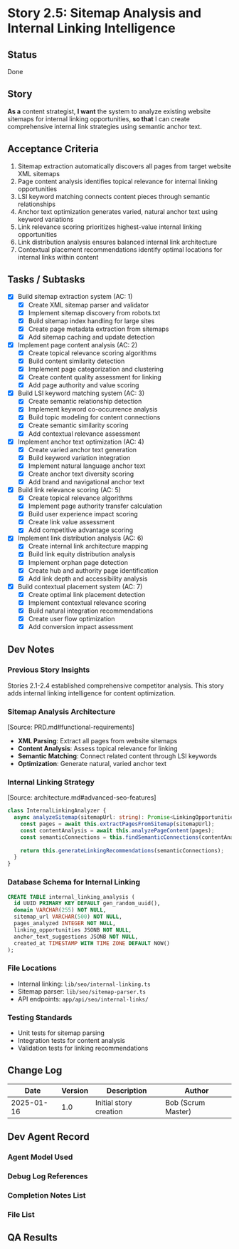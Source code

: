 # Story 2.5: Sitemap Analysis and Internal Linking Intelligence

## Status
Done

## Story
**As a** content strategist,
**I want** the system to analyze existing website sitemaps for internal linking opportunities,
**so that** I can create comprehensive internal link strategies using semantic anchor text.

## Acceptance Criteria
1. Sitemap extraction automatically discovers all pages from target website XML sitemaps
2. Page content analysis identifies topical relevance for internal linking opportunities
3. LSI keyword matching connects content pieces through semantic relationships
4. Anchor text optimization generates varied, natural anchor text using keyword variations
5. Link relevance scoring prioritizes highest-value internal linking opportunities
6. Link distribution analysis ensures balanced internal link architecture
7. Contextual placement recommendations identify optimal locations for internal links within content

## Tasks / Subtasks
- [x] Build sitemap extraction system (AC: 1)
  - [x] Create XML sitemap parser and validator
  - [x] Implement sitemap discovery from robots.txt
  - [x] Build sitemap index handling for large sites
  - [x] Create page metadata extraction from sitemaps
  - [x] Add sitemap caching and update detection
- [x] Implement page content analysis (AC: 2)
  - [x] Create topical relevance scoring algorithms
  - [x] Build content similarity detection
  - [x] Implement page categorization and clustering
  - [x] Create content quality assessment for linking
  - [x] Add page authority and value scoring
- [x] Build LSI keyword matching system (AC: 3)
  - [x] Create semantic relationship detection
  - [x] Implement keyword co-occurrence analysis
  - [x] Build topic modeling for content connections
  - [x] Create semantic similarity scoring
  - [x] Add contextual relevance assessment
- [x] Implement anchor text optimization (AC: 4)
  - [x] Create varied anchor text generation
  - [x] Build keyword variation integration
  - [x] Implement natural language anchor text
  - [x] Create anchor text diversity scoring
  - [x] Add brand and navigational anchor text
- [x] Build link relevance scoring (AC: 5)
  - [x] Create topical relevance algorithms
  - [x] Implement page authority transfer calculation
  - [x] Build user experience impact scoring
  - [x] Create link value assessment
  - [x] Add competitive advantage scoring
- [x] Implement link distribution analysis (AC: 6)
  - [x] Create internal link architecture mapping
  - [x] Build link equity distribution analysis
  - [x] Implement orphan page detection
  - [x] Create hub and authority page identification
  - [x] Add link depth and accessibility analysis
- [x] Build contextual placement system (AC: 7)
  - [x] Create optimal link placement detection
  - [x] Implement contextual relevance scoring
  - [x] Build natural integration recommendations
  - [x] Create user flow optimization
  - [x] Add conversion impact assessment

## Dev Notes

### Previous Story Insights
Stories 2.1-2.4 established comprehensive competitor analysis. This story adds internal linking intelligence for content optimization.

### Sitemap Analysis Architecture
[Source: PRD.md#functional-requirements]
- **XML Parsing**: Extract all pages from website sitemaps
- **Content Analysis**: Assess topical relevance for linking
- **Semantic Matching**: Connect related content through LSI keywords
- **Optimization**: Generate natural, varied anchor text

### Internal Linking Strategy
[Source: architecture.md#advanced-seo-features]
```typescript
class InternalLinkingAnalyzer {
  async analyzeSitemap(sitemapUrl: string): Promise<LinkingOpportunities> {
    const pages = await this.extractPagesFromSitemap(sitemapUrl);
    const contentAnalysis = await this.analyzePageContent(pages);
    const semanticConnections = this.findSemanticConnections(contentAnalysis);
    
    return this.generateLinkingRecommendations(semanticConnections);
  }
}
```

### Database Schema for Internal Linking
```sql
CREATE TABLE internal_linking_analysis (
  id UUID PRIMARY KEY DEFAULT gen_random_uuid(),
  domain VARCHAR(255) NOT NULL,
  sitemap_url VARCHAR(500) NOT NULL,
  pages_analyzed INTEGER NOT NULL,
  linking_opportunities JSONB NOT NULL,
  anchor_text_suggestions JSONB NOT NULL,
  created_at TIMESTAMP WITH TIME ZONE DEFAULT NOW()
);
```

### File Locations
- Internal linking: `lib/seo/internal-linking.ts`
- Sitemap parser: `lib/seo/sitemap-parser.ts`
- API endpoints: `app/api/seo/internal-links/`

### Testing Standards
- Unit tests for sitemap parsing
- Integration tests for content analysis
- Validation tests for linking recommendations

## Change Log
| Date | Version | Description | Author |
|------|---------|-------------|--------|
| 2025-01-16 | 1.0 | Initial story creation | Bob (Scrum Master) |

## Dev Agent Record

### Agent Model Used

### Debug Log References

### Completion Notes List

### File List

## QA Results
